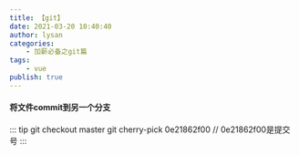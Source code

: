 ```yaml
---
title: 【git】
date: 2021-03-20 10:40:40
author: lysan
categories:
    - 加薪必备之git篇
tags:
    - vue
publish: true 
---
```

#### 将文件commit到另一个分支
::: tip
git checkout master
git cherry-pick 0e21862f00 // 0e21862f00是提交号
:::